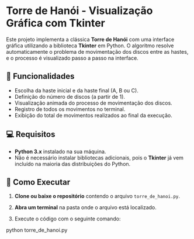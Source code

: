 # Torre de Hanói - Visualização Gráfica com Tkinter

Este projeto implementa a clássica **Torre de Hanói** com uma interface gráfica utilizando a biblioteca **Tkinter** em Python. O algoritmo resolve automaticamente o problema de movimentação dos discos entre as hastes, e o processo é visualizado passo a passo na interface.

## :hammer: Funcionalidades

- Escolha da haste inicial e da haste final (A, B ou C).
- Definição do número de discos (a partir de 1).
- Visualização animada do processo de movimentação dos discos.
- Registro de todos os movimentos no terminal.
- Exibição do total de movimentos realizados ao final da execução.

## :computer: Requisitos

- **Python 3.x** instalado na sua máquina.
- Não é necessário instalar bibliotecas adicionais, pois o **Tkinter** já vem incluído na maioria das distribuições do Python.

## :rocket: Como Executar

1. **Clone ou baixe o repositório** contendo o arquivo `torre_de_hanoi.py`.

2. **Abra um terminal** na pasta onde o arquivo está localizado.

3. Execute o código com o seguinte comando:

python torre_de_hanoi.py

